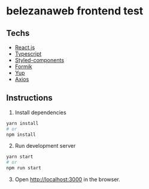 # belezanaweb frontend test

## Techs

* [React.js](https://reactjs.org/)
* [Typescript](https://www.typescriptlang.org/)
* [Styled-components](https://styled-components.com/)
* [Formik](https://formik.org/)
* [Yup](https://github.com/jquense/yup)
* [Axios](https://axios-http.com/)

## Instructions

1. Install dependencies
```bash
yarn install
# or
npm install
```

2. Run development server
```bash
yarn start
# or
npm run start
```

3. Open [http://localhost:3000](http://localhost:3000) in the browser.
